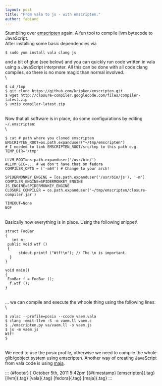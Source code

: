 ```yaml
---
layout: post
title: "From vala to js - with emscripten."
author: fabiand
---
```




Stumbling over [emscripten](http://emscripten.org/) again. A fun tool to
compile llvm bytecode to JavaScript.\
After installing some basic dependencies via

    $ sudo yum install vala clang js

and a bit of glue (see below) and you can quickly run code written in
vala using a JavaScript interpreter. All this can be done with all code
clang compiles, so there is no more magic than normal involved.\
\

    $ cd /tmp
    $ git clone https://github.com/kripken/emscripten.git
    $ wget http://closure-compiler.googlecode.com/files/compiler-latest.zip
    $ unzip compiler-latest.zip

\
Now that all software is in place, do some configurations by editing
`~/.emscripten`:\
\

    $ cat # path where you cloned emscripten
    EMSCRIPTEN_ROOT=os.path.expanduser("~/tmp/emscripten") 
    # I needed to link EMSCRIPTEN_ROOT/src/tmp to this path e.g. 
    TEMP_DIR='/tmp' 

    LLVM_ROOT=os.path.expanduser('/usr/bin/')
    #LLVM_GCC=... # we don't have that on fedora
    COMPILER_OPTS = ['-m64'] # Change to your arch!

    SPIDERMONKEY_ENGINE = [os.path.expanduser('/usr/bin/js'), '-m']
    COMPILER_ENGINE=SPIDERMONKEY_ENGINE
    JS_ENGINE=SPIDERMONKEY_ENGINE
    CLOSURE_COMPILER = os.path.expanduser('~/tmp/emscripten/closure-compiler.jar')

    TIMEOUT=None
    EOF

\
Basically now everything is in place. Using the following snippet\

``` {.brush:csharp}
struct FooBar
{
   int m;
 public void wtf ()
 {
      stdout.printf ("Wtf!\n"); // The \n is important.
  }
}

void main()
{
 FooBar f = FooBar ();
  f.wtf ();
}
```

\
... we can compile and execute the whoole thing using the following
lines:\
\

    $ valac --profile=posix --ccode vaem.vala
    $ clang -emit-llvm -S -o vaem.ll vaem.c
    $ ./emscripten.py va/vaem.ll -o vaem.js
    $ js -m vaem.js
    Wtf!
    $

\
We need to use the posix profile, otherwise we need to compile the whole
glib/gobject system using emscripten. Another way of creating JavaScript
from vala code is using [maja](https://gitorious.org/lethal-works/maja).

::: {#footer}
[ October 5th, 2011 5:42pm ]{#timestamp} [emscripten]{.tag} [llvm]{.tag}
[vala]{.tag} [fedora]{.tag} [maja]{.tag}
:::

